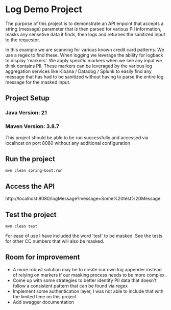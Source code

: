 # Log Demo Project
The purpose of this project is to demonstrate an API enpoint that accepts a string (message) parameter that is then parsed for various PII information, masks any sensetive data it finds, then logs and returnes the sanitized input to the requestor.

In this example we are scanning for various known credit card patterns.  We use a regex to find these.  When logging we leverage the ability for logback to display 'markers'.  We apply specific markers when we see any input we think contains PII.  These markers can be leveraged by the various log aggregation services like Kibana / Datadog / Splunk to easily find any message that has had to be sanitized without having to parse the entire log message for the masked input.

## Project Setup
### Java Version: 21
### Maven Version: 3.8.7
This project should be able to be run successfully and accessed via localhost on port 8080 without any additional configuration

## Run the project
`mvn clean spring-boot:run`

## Access the API
http://localhost:8080/logMessage?message=Some%20test%20Message

## Test the project
`mvn clean test`

For ease of use I have included the word 'test' to be masked.  See the tests for other CC numbers that will also be masked.

## Room for improvement
* A more robust solution may be to create our own log appender instead of relying on markers if our masking process needs to be more complex.
* Come up with some strategies to better identify PII data that doesn't follow a consistent pattern that can be found via regex
* Implement some authentication layer, I was not able to include that with the limited time on this project
* Add swagger documentation
